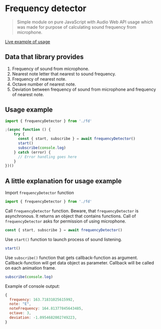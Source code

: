 # Frequency detector
> Simple module on pure JavaScript with Audio Web API usage which was made for purpose of calculating sound frequency from microphone.

[Live example of usage](https://sablevsky.github.io/frequency-detector/)

## Data that library provides
1. Frequency of sound from microphone.
2. Nearest note letter that nearest to sound frequency.
3. Frequency of nearest note.
4. Octave number of nearest note.
5. Deviation between frequency of sound from microphone and frequency of nearest note.

## Usage example
```javascript
import { frequencyDetector } from './fd'

;(async function () {
    try {
      const { start, subscribe } = await frequencyDetector()
      start()
      subscribe(console.log)
    } catch (error) {
      // Error handling goes here
    }
})()
```

## A little explanation for usage example
Import ```frequencyDetector``` function
```javascript
import { frequencyDetector } from './fd'
```
Call ```frequencyDetector``` function. Beware, that ```frequencyDetector``` is asynchronous. It returns an object that contains functions. Call of ```frequencyDetector``` asks for permission of using microphone.
```javascript
const { start, subscribe } = await frequencyDetector()
```
Use ```start()``` function to launch process of sound listening.
```javascript
start()
```
Use ```subscribe()``` function that gets callback-function as argument. Callback-function will get data object as parameter. Callback will be called on each animation frame.
```javascript
subscribe(console.log)
```
Example of console output:
```javascript
{
  frequency: 163.71831025615992,
  note: "E",
  noteFrequency: 164.81377845643485,
  octave: 3,
  deviation: -1.0954682002749223,
}
```